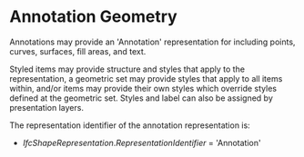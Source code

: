 Annotation Geometry
===================

Annotations may provide an 'Annotation' representation for including points, curves, surfaces, fill areas, and text.

Styled items may provide structure and styles that apply to the representation, a geometric set may provide styles that apply to all items within, and/or items may provide their own styles which override styles defined at the geometric set. Styles and label can also be assigned by presentation layers.

The representation identifier of the annotation representation is:

* _IfcShapeRepresentation_._RepresentationIdentifier_ = 'Annotation'
